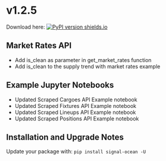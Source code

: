 # v1.2.5
Download here: [![PyPI version shields.io](https://img.shields.io/pypi/v/signal-ocean.svg)](https://pypi.python.org/pypi/signal-ocean/)

## Market Rates API

- Add is_clean as parameter in get_market_rates function
- Add is_clean to  the supply trend with market rates example 

## Example Jupyter Notebooks

- Updated Scraped Cargoes API Example notebook
- Updated Scraped Fixtures API Example notebook
- Updated Scraped Lineups API Example notebook
- Updated Scraped Positions API Example notebook

## Installation and Upgrade Notes
Update your package with: `pip install signal-ocean -U`